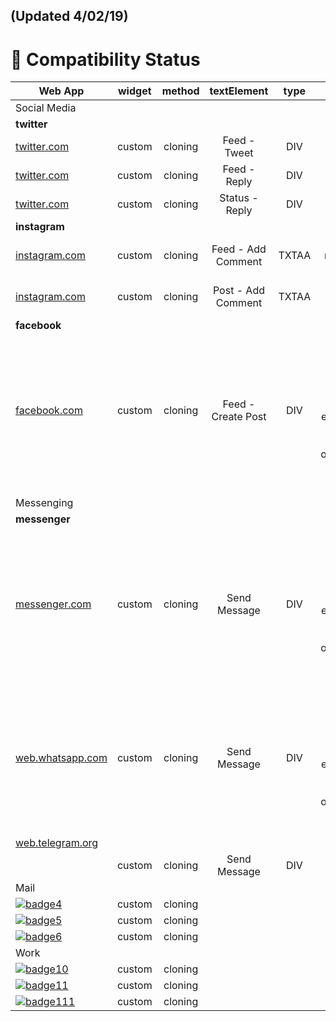 ## (Updated 4/02/19)

# 🎉 Compatibility Status

|             Web App                             | widget | method  | textElement               | type | knownIssues  |
|-------------------------------------------------|:------:|:-------:|:-------------------------:|:----:|:------------:| 
| Social Media                                    |        |         |                           |      |              |
| <b>twitter</b>                                  |        |         |                           |      |              |
| [twitter.com](https://twitter.com)              | custom | cloning | Feed - Tweet              | DIV  |              |
| [twitter.com](https://twitter.com)              | custom | cloning | Feed - Reply              | DIV  |              |
| [twitter.com](https://twitter.com)              | custom | cloning | Status - Reply            | DIV  |              |
| <b>instagram</b>                                |        |         |                           |      |              |
| [instagram.com](https://instagram.com)          | custom | cloning | Feed - Add Comment        | TXTAA | focus ghosting required, improve widget placing |
| [instagram.com](https://instagram.com)          | custom | cloning | Post - Add Comment        | TXTAA | focus ghosting required,improve widget placing |
| <b>facebook</b>                                 |        |         |                           |     |              |
| [facebook.com](https://facebook.com)                         | custom | cloning | Feed - Create Post        | DIV | unknown script prevents backspace after replacing (removing keyDown eventListener), still posts the original text (set text in originaTextElement by simulate typing?)               |
|                                                 |        |         |                           |     |              |
|                                                 |        |         |                           |     |              |
| Messenging                                      |        |         |                           |     |              |
| <b>messenger</b>                                |        |         |                           |     |              |
| [messenger.com](https://messenger.com)          | custom | cloning | Send Message              | DIV | unknown script prevents backspace after replacing (removing keyDown eventListener), still posts the original text (set text in originaTextElement by simulate typing?)               |
| [web.whatsapp.com](https://web.whatsapp.com)    | custom | cloning | Send Message              | DIV | unknown script prevents backspace after replacing (removing keyDown eventListener), still posts the original text (set text in originaTextElement by simulate typing?)               |
| [web.telegram.org](https://web.telegram.org)    |        |         |                           |     |              |
|                                                 | custom | cloning | Send Message              | DIV |              |
| Mail                                            |        |         |                           |     |              |
| [![badge4]](https://mail.google.com)            | custom | cloning |                           |     |              |
| [![badge5]](https://mail.yahoo.com)             | custom | cloning |                           |     |              |
| [![badge6]](https://outlook.live.com)           | custom | cloning |                           |     |              |
| Work                                            |        |         |                           |     |              |
| [![badge10]](https://slack.org)                 | custom | cloning |                           |     |              |
| [![badge11]](https://meet.google.com)           | custom | cloning |                           |     |              |
| [![badge111]](https://meet.google.com)          | custom | cloning |                           |     |              |

[badge8]: https://img.shields.io/badge/twitter.com-supported-green.svg
[badge9]: https://img.shields.io/badge/instagram.com-supported-green.svg
[badge7]: https://img.shields.io/badge/facebook.com-in%20progress-red.svg

[badge12]: https://img.shields.io/badge/telegram.com-supported-green.svg
[badge13]: https://img.shields.io/badge/whatsapp.com-supported-green.svg
[badge14]: https://img.shields.io/badge/messenger.com-in%20progress-red.svg

[badge0]: https://img.shields.io/badge/single--tab-in%20progress-red.svg

[badge1]: https://img.shields.io/badge/single--tab-supported-green.svg

[badge2]: https://img.shields.io/badge/multi--tabs-in--progress-red.svg

[badge3]: https://img.shields.io/badge/multi--tabs-supported-green.svg

[badge4]: https://img.shields.io/badge/mail.google.com-supported-green.svg

[badge5]: https://img.shields.io/badge/mail.yahoo.com-supported-green.svg

[badge6]: https://img.shields.io/badge/outlook.live.com-supported-green.svg





[badge10]: https://img.shields.io/badge/slack.com-supported-green.svg

[badge11]: https://img.shields.io/badge/meet.google.com-supported-green.svg

[badge111]: https://img.shields.io/badge/teams.microsoft.com-supported-green.svg



